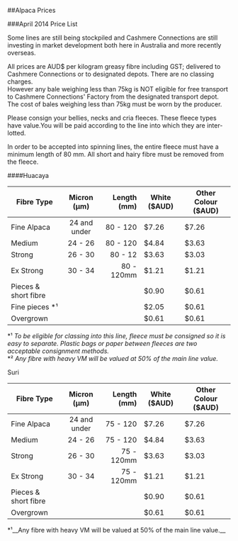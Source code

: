 ##Alpaca Prices

###April 2014 Price List

Some lines are still being stockpiled and Cashmere Connections are still investing in market development both here in Australia and more recently overseas.

All prices are AUD$ per kilogram greasy fibre including GST; delivered to Cashmere Connections or to designated depots. There are no classing charges.  
However any bale weighing less than 75kg is NOT eligible for free transport to Cashmere Connections' Factory from the designated transport depot. The cost of bales weighing less than 75kg must be worn by the producer.

Please consign your bellies, necks and cria fleeces. These fleece types have value.You will be paid according to the line into which they are inter-lotted.

In order to be accepted into spinning lines, the entire fleece must have a minimum length of 80 mm. All short and hairy fibre must be removed from the fleece.

####Huacaya

 Fibre Type        	| Micron (μm)      | Length (mm)   | White ($AUD) | Other Colour ($AUD)
 ------------- |:-------------:| -----:| --- 	| ---
 Fine Alpaca      		| 24 and under	    | 80 - 120      | $7.26        	| $7.26
 Medium				         | 24 - 26          | 80 - 120 		   | $4.84			      | $3.63
 Strong				         | 26 - 30   		     | 80 - 12       | $3.63         | $3.03
 Ex Strong				      | 30 - 34   		     | 80 - 120mm	   | $1.21			      | $1.21
 Pieces & short fibre	|					           |				           | $0.90			      | $0.61
 Fine pieces *¹		   |					             | 				          | $2.05			      | $0.61
 Overgrown				      |					             |				           | $0.61			      | $0.61

*¹ _To be eligible for classing into this line, fleece must be consigned so it is easy to separate. Plastic bags or paper between fleeces are two acceptable consignment methods._  
*² _Any fibre with heavy VM will be valued at 50% of the main line value._

Suri

| Fibre Type        	| Micron (μm)      | Length (mm)   | White ($AUD) 	| Other Colour ($AUD)
------------- |:-------------:| -----:| --- 	| ---
| Fine Alpaca			     | 24 and under		   | 75 - 120	     | $7.26			      | $7.26
| Medium				         | 24 - 26 		       | 75 - 120     	| $4.84			      | $3.63
| Strong				         | 26 - 30 		       | 75 - 120mm	   | $3.63			      | $3.03
| Ex Strong	 			     | 30 - 34 		       | 75 - 120mm	   | $1.21			      | $1.21
| Pieces & short fibre	| 					          |			           	| $0.90			      | $0.61
| Overgrown				       |					            |				           | $0.61			      | $0.61

*¹__Any fibre with heavy VM will be valued at 50% of the main line value.__
